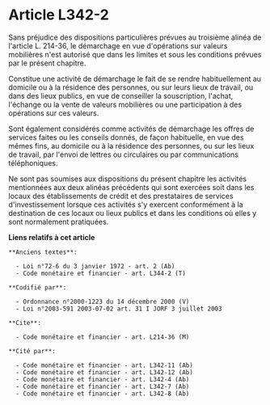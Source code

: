 # Article L342-2

Sans préjudice des dispositions particulières prévues au troisième alinéa de l'article L. 214-36, le démarchage en vue
d'opérations sur valeurs mobilières n'est autorisé que dans les limites et sous les conditions prévues par le présent
chapitre.

Constitue une activité de démarchage le fait de se rendre habituellement au domicile ou à la résidence des personnes, ou sur
leurs lieux de travail, ou dans des lieux publics, en vue de conseiller la souscription, l'achat, l'échange ou la vente de
valeurs mobilières ou une participation à des opérations sur ces valeurs.

Sont également considérés comme activités de démarchage les offres de services faites ou les conseils donnés, de façon
habituelle, en vue des mêmes fins, au domicile ou à la résidence des personnes, ou sur les lieux de travail, par l'envoi de
lettres ou circulaires ou par communications téléphoniques.

Ne sont pas soumises aux dispositions du présent chapitre les activités mentionnées aux deux alinéas précédents qui sont
exercées soit dans les locaux des établissements de crédit et des prestataires de services d'investissement lorsque ces
activités s'y exercent conformément à la destination de ces locaux ou lieux publics et dans les conditions où elles y sont
normalement pratiquées.

**Liens relatifs à cet article**

	**Anciens textes**:

	  - Loi n°72-6 du 3 janvier 1972 - art. 2 (Ab)
	  - Code monétaire et financier - art. L344-2 (T)

	**Codifié par**:

	  - Ordonnance n°2000-1223 du 14 décembre 2000 (V)
	  - Loi n°2003-591 2003-07-02 art. 31 I JORF 3 juillet 2003

	**Cite**:

	  - Code monétaire et financier - art. L214-36 (M)

	**Cité par**:

	  - Code monétaire et financier - art. L342-11 (Ab)
	  - Code monétaire et financier - art. L342-12 (Ab)
	  - Code monétaire et financier - art. L342-4 (Ab)
	  - Code monétaire et financier - art. L342-7 (Ab)
	  - Code monétaire et financier - art. L342-8 (Ab)
